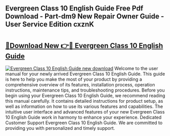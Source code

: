 ## Evergreen Class 10 English Guide Free Pdf Download - Part-dm9 New Repair Owner Guide - User Service Edition cxznK

# <h2><a href="http://bc81613.oget.top/?id=Evergreen+Class+10+English+Guide">🔗Download New 👉🔴 Evergreen Class 10 English Guide</a></h2>

[![Evergreen Class 10 English Guide new download](https://i.imgur.com/5g1atiW.png)](http://bc81613.oget.top/?id=Evergreen+Class+10+English+Guide)
Welcome to the user manual for your newly arrived Evergreen Class 10 English Guide. This guide is here to help you make the most of your product by providing a comprehensive overview of its features, installation process, operation instructions, maintenance tips, and troubleshooting procedures. Before you begin using your Evergreen Class 10 English Guide, we recommend reading this manual carefully. It contains detailed instructions for product setup, as well as information on how to use its various features and capabilities. The intuitive user interface and advanced features of your new Evergreen Class 10 English Guide work in harmony to enhance your experience. Dedicated Customer Support Evergreen Class 10 English Guide. We are committed to providing you with personalized and timely support.
